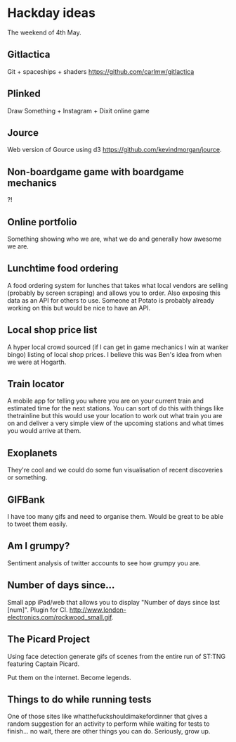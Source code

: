 Hackday ideas
=============
The weekend of 4th May.

Gitlactica
----------
Git + spaceships + shaders https://github.com/carlmw/gitlactica

Plinked
-------
Draw Something + Instagram + Dixit online game

Jource
------
Web version of Gource using d3 https://github.com/kevindmorgan/jource.

Non-boardgame game with boardgame mechanics
-------------------------------------------
?!

Online portfolio
----------------
Something showing who we are, what we do and generally how awesome we are.

Lunchtime food ordering
-----------------------
A food ordering system for lunches that takes what local vendors are selling (probably by screen scraping) and allows you to order. Also exposing this data as an API for others to use. Someone at Potato is probably already working on this but would be nice to have an API.

Local shop price list
---------------------
A hyper local crowd sourced (if I can get in game mechanics I win at wanker bingo) listing of local shop prices. I believe this was Ben's idea from when we were at Hogarth.

Train locator
-------------
A mobile app for telling you where you are on your current train and estimated time for the next stations. You can sort of do this with things like thetrainline but this would use your location to work out what train you are on and deliver a very simple view of the upcoming stations and what times you would arrive at them.

Exoplanets
----------
They're cool and we could do some fun visualisation of recent discoveries or something.

GIFBank
-------
I have too many gifs and need to organise them. Would be great to be able to tweet them easily.

Am I grumpy?
------------
Sentiment analysis of twitter accounts to see how grumpy you are.

Number of days since...
-----------------------
Small app iPad/web that allows you to display "Number of days since last [num]". Plugin for CI. http://www.london-electronics.com/rockwood_small.gif.

The Picard Project
------------------
Using face detection generate gifs of scenes from the entire run of ST:TNG featuring Captain Picard.

Put them on the internet. Become legends.

Things to do while running tests
--------------------------------
One of those sites like whatthefuckshouldimakefordinner that gives a random suggestion for an activity to perform while waiting for tests to finish... no wait, there are other things you can do. Seriously, grow up.
